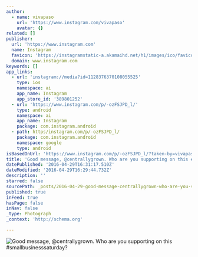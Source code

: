 ```yaml
---
author:
  - name: vivapaso
    url: 'https://www.instagram.com/vivapaso'
    avatar: {}
related: []
publisher:
  url: 'https://www.instagram.com'
  name: Instagram
  favicon: 'https://instagramstatic-a.akamaihd.net/h1/images/ico/favicon.ico/7cdab0872b15.ico'
  domain: www.instagram.com
keywords: []
app_links:
  - url: 'instagram://media?id=1128376370108055525'
    type: ios
    namespace: ai
    app_name: Instagram
    app_store_id: '389801252'
  - url: 'https://www.instagram.com/p/-ozFSJPD_l/'
    type: android
    namespace: ai
    app_name: Instagram
    package: com.instagram.android
  - path: https/instagram.com/p/-ozFSJPD_l/
    package: com.instagram.android
    namespace: google
    type: android
isBasedOnUrl: 'https://www.instagram.com/p/-ozFSJPD_l/?taken-by=vivapaso'
title: 'Good message, @centrallygrown. Who are you supporting on this #smallbusinesssaturday?'
datePublished: '2016-04-29T16:31:17.510Z'
dateModified: '2016-04-29T16:29:44.732Z'
description: ''
starred: false
sourcePath: _posts/2016-04-29-good-message-centrallygrown-who-are-you-supporting-on-thi.md
published: true
inFeed: true
hasPage: false
inNav: false
_type: Photograph
_context: 'http://schema.org'

---
```

![Good message, @centrallygrown. Who are you supporting on this #smallbusinesssaturday?](https://scontent.cdninstagram.com/l/t51.2885-15/s640x640/sh0.08/e35/12276999_1070309056324494_1930759054_n.jpg?ig_cache_key=MTEyODM3NjM3MDEwODA1NTUyNQ%3D%3D.2)